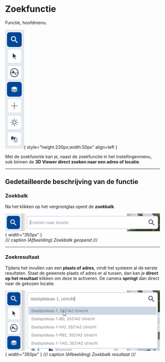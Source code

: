 # Zoekfunctie

Functie, hoofdmenu.

![Building Blocks](../handleiding/imgs/zoeken.menu.main.png){ style="height:230px;width:50px"  align=left }
<br>

Met de zoekfunctie kan je, naast de zoekfunctie in het instellingenmenu, ook binnen de **3D Viewer direct zoeken naar een adres of locatie**.

---

## Gedetailleerde beschrijving van de functie

### Zoekbalk

Na het klikken op het vergrootglas opent de **zoekbalk**.

![Building Blocks](../handleiding/imgs/zoeken.balk.menu.main.png){ width="350px" }  
/// caption
_(Afbeelding) Zoekbalk geopend_
///

---

### Zoekresultaat

Tijdens het invullen van een **plaats of adres**, vindt het systeem al de eerste resultaten. Staat de gewenste plaats of adres er al tussen, dan kan je **direct op het resultaat** klikken om deze te activeren. De camera **springt** dan direct naar de gekozen locatie. 

![Building Blocks](../handleiding/imgs/zoeken.resultaat.menu.main.png){ width="350px" }
/// caption
(Afbeelding) _Zoekbalk resultaat_
///

